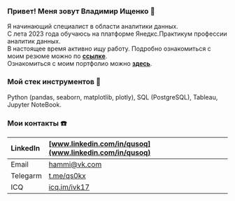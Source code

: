 ### Привет! Меня зовут **Владимир Ищенко** 👋
Я начинающий специалист в области аналитики данных.  
С лета 2023 года обучаюсь на платформе Янедкс.Практикум профессии аналитик данных.   
В настоящее время активно ищу работу. Подробно ознакомиться с моим резюме можно по **[ссылке](https://balashikha.hh.ru/resume/c8208cfaff0cd1c18b0039ed1f5136514d3950)**.  
Ознакомиться с моим портфолио можно **[здесь](https://github.com/qusoq/yandex_practicum)**.  

### Мой стек инструментов 🔨
Python (pandas, seaborn, matplotlib, plotly), SQL (PostgreSQL), Tableau, Jupyter NoteBook.

### Мои контакты ☎️

| LinkedIn | [www.linkedin.com/in/qusoq](www.linkedin.com/in/qusoq) |
| :---------------------- | :---------------------- |
| Email | hammi@vk.com |
| Telegarm | [t.me/qs0kx](https://t.me/qs0kx) |
| ICQ | [icq.im/ivk17](https://icq.im/ivk17) |


[]()

<!--
**qusoq/qusoq** is a ✨ _special_ ✨ repository because its `README.md` (this file) appears on your GitHub profile.

Here are some ideas to get you started:

- 🔭 I’m currently working on ...
- 🌱 I’m currently learning ...
- 👯 I’m looking to collaborate on ...
- 🤔 I’m looking for help with ...
- 💬 Ask me about ...
- 📫 How to reach me: ...
- 😄 Pronouns: ...
- ⚡ Fun fact: ...
-->
